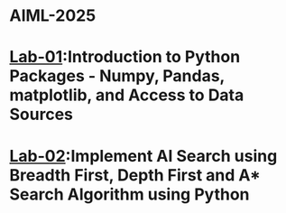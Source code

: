 # AIML-2025
# [Lab-01](https://colab.research.google.com/drive/1CHDktgvuKtOSWh0ZCcGDvL7x48QZQObq#scrollTo=jdEnVblQQErB):Introduction to Python Packages - Numpy, Pandas, matplotlib, and Access to Data Sources
# [Lab-02]():Implement AI Search using Breadth First, Depth First and A* Search Algorithm using Python
